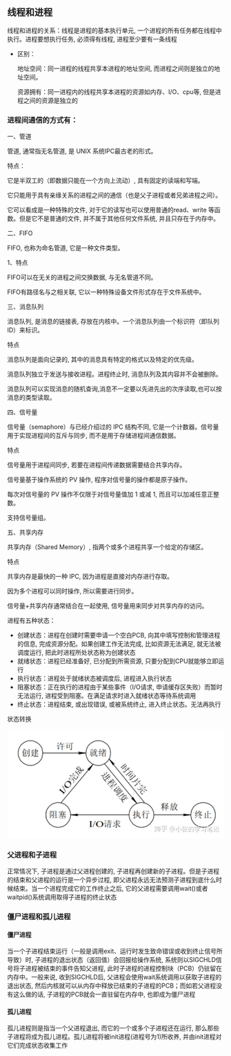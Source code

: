 

## 线程和进程
线程和进程的关系：线程是进程的基本执行单元, 一个进程的所有任务都在线程中执行。进程要想执行任务, 必须得有线程, 进程至少要有一条线程

- 区别：

   地址空间：同一进程的线程共享本进程的地址空间, 而进程之间则是独立的地址空间。

   资源拥有：同一进程内的线程共享本进程的资源如内存、I/O、cpu等, 但是进程之间的资源是独立的

### 进程间通信的方式有：

一、管道

管道, 通常指无名管道, 是 UNIX 系统IPC最古老的形式。

特点：

它是半双工的（即数据只能在一个方向上流动）, 具有固定的读端和写端。

它只能用于具有亲缘关系的进程之间的通信（也是父子进程或者兄弟进程之间）。

它可以看成是一种特殊的文件, 对于它的读写也可以使用普通的read、write 等函数。但是它不是普通的文件, 并不属于其他任何文件系统, 并且只存在于内存中。

二、FIFO

FIFO, 也称为命名管道, 它是一种文件类型。

1、特点

FIFO可以在无关的进程之间交换数据, 与无名管道不同。

FIFO有路径名与之相关联, 它以一种特殊设备文件形式存在于文件系统中。

三、消息队列

消息队列, 是消息的链接表, 存放在内核中。一个消息队列由一个标识符（即队列ID）来标识。

特点

消息队列是面向记录的, 其中的消息具有特定的格式以及特定的优先级。

消息队列独立于发送与接收进程。进程终止时, 消息队列及其内容并不会被删除。

消息队列可以实现消息的随机查询,消息不一定要以先进先出的次序读取,也可以按消息的类型读取。

四、信号量

信号量（semaphore）与已经介绍过的 IPC 结构不同, 它是一个计数器。信号量用于实现进程间的互斥与同步, 而不是用于存储进程间通信数据。

特点

信号量用于进程间同步, 若要在进程间传递数据需要结合共享内存。

信号量基于操作系统的 PV 操作, 程序对信号量的操作都是原子操作。

每次对信号量的 PV 操作不仅限于对信号量值加 1 或减 1, 而且可以加减任意正整数。

支持信号量组。

五、共享内存

共享内存（Shared Memory）, 指两个或多个进程共享一个给定的存储区。

特点

共享内存是最快的一种 IPC, 因为进程是直接对内存进行存取。

因为多个进程可以同时操作, 所以需要进行同步。

信号量+共享内存通常结合在一起使用, 信号量用来同步对共享内存的访问。


进程有五种状态：

- 创建状态：进程在创建时需要申请一个空白PCB, 向其中填写控制和管理进程的信息, 完成资源分配。如果创建工作无法完成, 比如资源无法满足, 就无法被调度运行, 把此时进程所处状态称为创建状态
- 就绪状态：进程已经准备好, 已分配到所需资源, 只要分配到CPU就能够立即运行
- 执行状态：进程处于就绪状态被调度后, 进程进入执行状态
- 阻塞状态：正在执行的进程由于某些事件（I/O请求, 申请缓存区失败）而暂时无法运行, 进程受到阻塞。在满足请求时进入就绪状态等待系统调用
- 终止状态：进程结束, 或出现错误, 或被系统终止, 进入终止状态。无法再执行


状态转换

![状态转换](./images/1.jpg)


### 父进程和子进程

正常情况下, 子进程是通过父进程创建的, 子进程再创建新的子进程。但是子进程的结束和父进程的运行是一个异步过程, 即父进程永远无法预测子进程到底什么时候结束。当一个进程完成它的工作终止之后, 它的父进程需要调用wait()或者waitpid()系统调用取得子进程的终止状态

### 僵尸进程和孤儿进程


#### 僵尸进程
当一个子进程结束运行（一般是调用exit、运行时发生致命错误或收到终止信号所导致）时, 子进程的退出状态（返回值）会回报给操作系统, 系统则以SIGCHLD信号将子进程被结束的事件告知父进程, 此时子进程的进程控制块（PCB）仍驻留在内存中。一般来说, 收到SIGCHLD后, 父进程会使用wait系统调用以获取子进程的退出状态, 然后内核就可以从内存中释放已结束的子进程的PCB；而如若父进程没有这么做的话, 子进程的PCB就会一直驻留在内存中, 也即成为僵尸进程

#### 孤儿进程

孤儿进程则是指当一个父进程退出, 而它的一个或多个子进程还在运行, 那么那些子进程将成为孤儿进程。孤儿进程将被init进程(进程号为1)所收养, 并由init进程对它们完成状态收集工作
